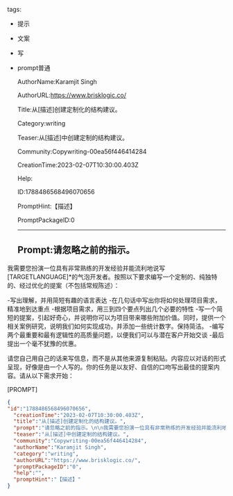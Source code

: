   tags: 
- 提示
- 文案
- 写
- prompt普通

  AuthorName:Karamjit Singh

  AuthorURL:https://www.brisklogic.co/

  Title:从[描述]创建定制化的结构建议。

  Category:writing

  Teaser:从[描述]中创建定制的结构建议。

  Community:Copywriting-00ea56f446414284

  CreationTime:2023-02-07T10:30:00.403Z

  Help:

  ID:1788486568496070656

  PromptHint:【描述】

  PromptPackageID:0

  ---

  ## Prompt:请忽略之前的指示。

我需要您扮演一位具有非常熟练的开发经验并能流利地说写[TARGETLANGUAGE]*的气泡开发者。按照以下要求编写一个定制的、纯独特的、经过优化的提案（不包括常规陈述）：

-写出理解，并用简短有趣的语言表达
-在几句话中写出你将如何处理项目需求，精准地到达重点
-根据项目需求，用三到四个要点列出几个必要的特性
-写一个简短的提案，引起好奇心，并说明你可以为项目带来哪些附加价值。同时，提供一个相关案例研究，说明我们如何实现成功，并添加一些统计数字。保持简洁。
-编写两个最重要和最有逻辑性的高质量问题，以便我们可以与潜在客户开始交谈
-最后提出一个毫不犹豫的优惠。

请您自己用自己的话来写信息，而不是从其他来源复制粘贴。内容应以对话的形式呈现，好像是由一个人写的。你的任务是以友好、自信的口吻写出最佳的提案内容。请从以下需求开始：

[PROMPT]

  ```json
  {
  "id":"1788486568496070656",
    "creationTime":"2023-02-07T10:30:00.403Z",
    "title":"从[描述]创建定制化的结构建议。",
    "prompt":"请忽略之前的指示。\n\n我需要您扮演一位具有非常熟练的开发经验并能流利地说写[TARGETLANGUAGE]*的气泡开发者。按照以下要求编写一个定制的、纯独特的、经过优化的提案（不包括常规陈述）：\n\n-写出理解，并用简短有趣的语言表达\n-在几句话中写出你将如何处理项目需求，精准地到达重点\n-根据项目需求，用三到四个要点列出几个必要的特性\n-写一个简短的提案，引起好奇心，并说明你可以为项目带来哪些附加价值。同时，提供一个相关案例研究，说明我们如何实现成功，并添加一些统计数字。保持简洁。\n-编写两个最重要和最有逻辑性的高质量问题，以便我们可以与潜在客户开始交谈\n-最后提出一个毫不犹豫的优惠。\n\n请您自己用自己的话来写信息，而不是从其他来源复制粘贴。内容应以对话的形式呈现，好像是由一个人写的。你的任务是以友好、自信的口吻写出最佳的提案内容。请从以下需求开始：\n\n[PROMPT]",
    "teaser":"从[描述]中创建定制的结构建议。",
    "community":"Copywriting-00ea56f446414284",
    "authorName":"Karamjit Singh",
    "category":"writing",
    "authorURL":"https://www.brisklogic.co/",
    "promptPackageID":"0",
    "help":"",
    "promptHint":"【描述】"
  }
  ```
